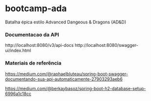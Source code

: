 # bootcamp-ada
Batalha épica estilo Advanced Dangeous &amp; Dragons (AD&amp;D)

### Documentacao da API
http://localhost:8080/v3/api-docs
http://localhost:8080/swagger-ui/index.html

### Materiais de referência
https://medium.com/@raphaelbluteau/spring-boot-swagger-documentando-sua-api-automaticamente-27903293aeb6


https://medium.com/@berkaybasoz/spring-boot-h2-database-setup-6996a1c18cc